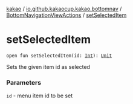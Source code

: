 [kakao](../../index.md) / [io.github.kakaocup.kakao.bottomnav](../index.md) / [BottomNavigationViewActions](index.md) / [setSelectedItem](./set-selected-item.md)

# setSelectedItem

`open fun setSelectedItem(id: `[`Int`](https://kotlinlang.org/api/latest/jvm/stdlib/kotlin/-int/index.html)`): `[`Unit`](https://kotlinlang.org/api/latest/jvm/stdlib/kotlin/-unit/index.html)

Sets the given item id as selected

### Parameters

`id` - menu item id to be set